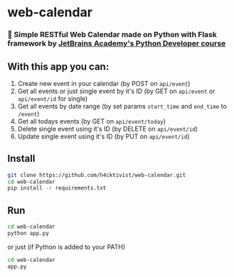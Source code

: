 # web-calendar

### :date: Simple RESTful Web Calendar made on Python with Flask framework by [JetBrains Academy's Python Developer course](https://hyperskill.org/tracks/2)

## With this app you can:
1. Create new event in your calendar (by POST on `api/event`)
2. Get all events or just single event by it's ID (by GET on `api/event` or `api/event/id` for single)
3. Get all events by date range (by set params `start_time` and `end_time` to `/event`)
4. Get all todays events (by GET on `api/event/today`)
5. Delete single event using it's ID (by DELETE on `api/event/id`)
6. Update single event using it's ID (by PUT on `api/event/id`)


## Install
```sh
git clone https://github.com/h4cktivist/web-calendar.git
cd web-calendar
pip install -r requirements.txt
```

## Run
```sh
cd web-calendar
python app.py
```
or just (if Python is added to your PATH)
```sh
cd web-calendar
app.py
```

